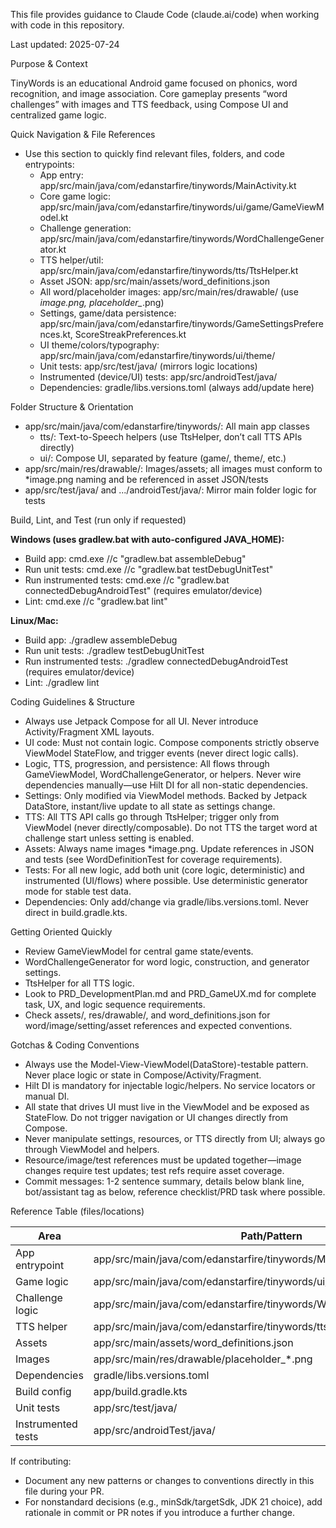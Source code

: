 This file provides guidance to Claude Code (claude.ai/code) when working with code in this repository.

Last updated: 2025-07-24

Purpose & Context

TinyWords is an educational Android game focused on phonics, word recognition, and image association. Core gameplay presents “word challenges” with images and TTS feedback, using Compose UI and centralized game logic.

Quick Navigation & File References

- Use this section to quickly find relevant files, folders, and code entrypoints:
    - App entry: app/src/main/java/com/edanstarfire/tinywords/MainActivity.kt
    - Core game logic: app/src/main/java/com/edanstarfire/tinywords/ui/game/GameViewModel.kt
    - Challenge generation: app/src/main/java/com/edanstarfire/tinywords/WordChallengeGenerator.kt
    - TTS helper/util: app/src/main/java/com/edanstarfire/tinywords/tts/TtsHelper.kt
    - Asset JSON: app/src/main/assets/word_definitions.json
    - All word/placeholder images: app/src/main/res/drawable/ (use *image.png, placeholder_*.png)
    - Settings, game/data persistence: app/src/main/java/com/edanstarfire/tinywords/GameSettingsPreferences.kt, ScoreStreakPreferences.kt
    - UI theme/colors/typography: app/src/main/java/com/edanstarfire/tinywords/ui/theme/
    - Unit tests: app/src/test/java/ (mirrors logic locations)
    - Instrumented (device/UI) tests: app/src/androidTest/java/
    - Dependencies: gradle/libs.versions.toml (always add/update here)

Folder Structure & Orientation

- app/src/main/java/com/edanstarfire/tinywords/: All main app classes
    - tts/: Text-to-Speech helpers (use TtsHelper, don’t call TTS APIs directly)
    - ui/: Compose UI, separated by feature (game/, theme/, etc.)
- app/src/main/res/drawable/: Images/assets; all images must conform to *image.png naming and be referenced in asset JSON/tests
- app/src/test/java/ and .../androidTest/java/: Mirror main folder logic for tests

Build, Lint, and Test (run only if requested)

**Windows (uses gradlew.bat with auto-configured JAVA_HOME):**
- Build app: cmd.exe //c "gradlew.bat assembleDebug"
- Run unit tests: cmd.exe //c "gradlew.bat testDebugUnitTest"
- Run instrumented tests: cmd.exe //c "gradlew.bat connectedDebugAndroidTest" (requires emulator/device)
- Lint: cmd.exe //c "gradlew.bat lint"

**Linux/Mac:**
- Build app: ./gradlew assembleDebug
- Run unit tests: ./gradlew testDebugUnitTest
- Run instrumented tests: ./gradlew connectedDebugAndroidTest (requires emulator/device)
- Lint: ./gradlew lint

Coding Guidelines & Structure

- Always use Jetpack Compose for all UI. Never introduce Activity/Fragment XML layouts.
- UI code: Must not contain logic. Compose components strictly observe ViewModel StateFlow, and trigger events (never direct logic calls).
- Logic, TTS, progression, and persistence: All flows through GameViewModel, WordChallengeGenerator, or helpers. Never wire dependencies manually—use Hilt DI for all non-static dependencies.
- Settings: Only modified via ViewModel methods. Backed by Jetpack DataStore, instant/live update to all state as settings change.
- TTS: All TTS API calls go through TtsHelper; trigger only from ViewModel (never directly/composable). Do not TTS the target word at challenge start unless setting is enabled.
- Assets: Always name images *image.png. Update references in JSON and tests (see WordDefinitionTest for coverage requirements).
- Tests: For all new logic, add both unit (core logic, deterministic) and instrumented (UI/flows) where possible. Use deterministic generator mode for stable test data.
- Dependencies: Only add/change via gradle/libs.versions.toml. Never direct in build.gradle.kts.

Getting Oriented Quickly

- Review GameViewModel for central game state/events.
- WordChallengeGenerator for word logic, construction, and generator settings.
- TtsHelper for all TTS logic.
- Look to PRD_DevelopmentPlan.md and PRD_GameUX.md for complete task, UX, and logic sequence requirements. 
- Check assets/, res/drawable/, and word_definitions.json for word/image/setting/asset references and expected conventions.

Gotchas & Coding Conventions

- Always use the Model-View-ViewModel(DataStore)-testable pattern. Never place logic or state in Compose/Activity/Fragment.
- Hilt DI is mandatory for injectable logic/helpers. No service locators or manual DI.
- All state that drives UI must live in the ViewModel and be exposed as StateFlow. Do not trigger navigation or UI changes directly from Compose.
- Never manipulate settings, resources, or TTS directly from UI; always go through ViewModel and helpers.
- Resource/image/test references must be updated together—image changes require test updates; test refs require asset coverage.
- Commit messages: 1-2 sentence summary, details below blank line, bot/assistant tag as below, reference checklist/PRD task where possible.

Reference Table (files/locations)

| Area              | Path/Pattern                                                            |
|-------------------|------------------------------------------------------------------------|
| App entrypoint    | app/src/main/java/com/edanstarfire/tinywords/MainActivity.kt            |
| Game logic        | app/src/main/java/com/edanstarfire/tinywords/ui/game/GameViewModel.kt   |
| Challenge logic   | app/src/main/java/com/edanstarfire/tinywords/WordChallengeGenerator.kt  |
| TTS helper        | app/src/main/java/com/edanstarfire/tinywords/tts/TtsHelper.kt           |
| Assets            | app/src/main/assets/word_definitions.json                               |
| Images            | app/src/main/res/drawable/placeholder_*.png                            |
| Dependencies      | gradle/libs.versions.toml                                               |
| Build config      | app/build.gradle.kts                                                    |
| Unit tests        | app/src/test/java/                                                      |
| Instrumented tests| app/src/androidTest/java/                                               |

If contributing:
- Document any new patterns or changes to conventions directly in this file during your PR.
- For nonstandard decisions (e.g., minSdk/targetSdk, JDK 21 choice), add rationale in commit or PR notes if you introduce a further change.
